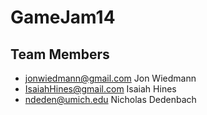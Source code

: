 GameJam14
=========


Team Members
------------
* jonwiedmann@gmail.com Jon Wiedmann
* IsaiahHines@gmail.com Isaiah Hines
* ndeden@umich.edu Nicholas Dedenbach
